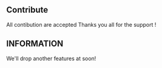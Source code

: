 ## Contribute
All contibution are accepted
Thanks you all for the support !

## INFORMATION
We'll drop another features at soon!
